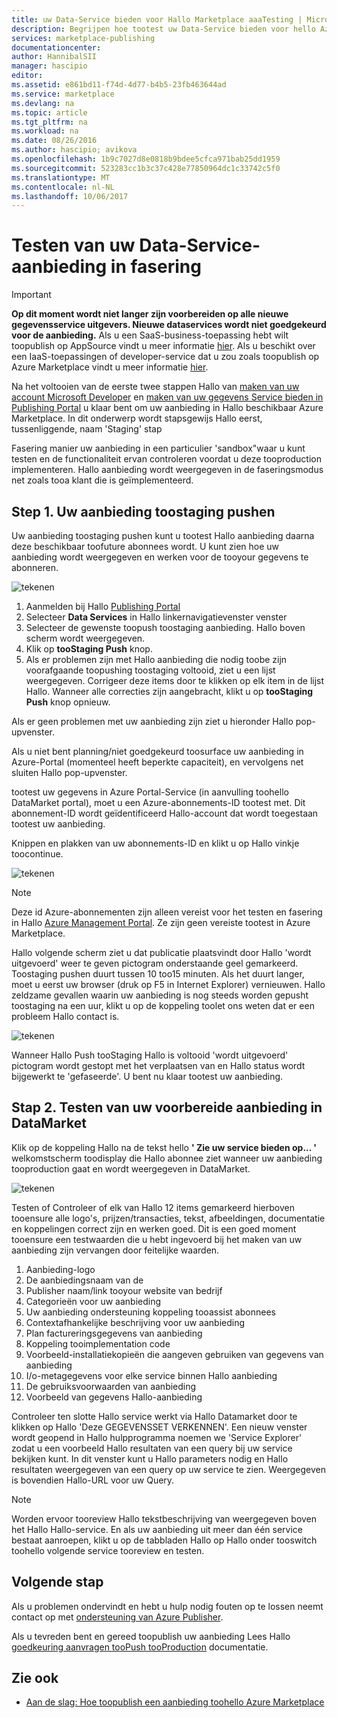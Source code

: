 ```yaml
---
title: uw Data-Service bieden voor Hallo Marketplace aaaTesting | Microsoft Docs
description: Begrijpen hoe tootest uw Data-Service bieden voor hello Azure Marketplace.
services: marketplace-publishing
documentationcenter: 
author: HannibalSII
manager: hascipio
editor: 
ms.assetid: e861bd11-f74d-4d77-b4b5-23fb463644ad
ms.service: marketplace
ms.devlang: na
ms.topic: article
ms.tgt_pltfrm: na
ms.workload: na
ms.date: 08/26/2016
ms.author: hascipio; avikova
ms.openlocfilehash: 1b9c7027d8e0818b9bdee5cfca971bab25dd1959
ms.sourcegitcommit: 523283cc1b3c37c428e77850964dc1c33742c5f0
ms.translationtype: MT
ms.contentlocale: nl-NL
ms.lasthandoff: 10/06/2017
---
```

# <a name="testing-your-data-service-offer-in-staging"></a>Testen van uw Data-Service-aanbieding in fasering
> [!IMPORTANT]
> **Op dit moment wordt niet langer zijn voorbereiden op alle nieuwe gegevensservice uitgevers. Nieuwe dataservices wordt niet goedgekeurd voor de aanbieding.** Als u een SaaS-business-toepassing hebt wilt toopublish op AppSource vindt u meer informatie [hier](https://appsource.microsoft.com/partners). Als u beschikt over een IaaS-toepassingen of developer-service dat u zou zoals toopublish op Azure Marketplace vindt u meer informatie [hier](https://azure.microsoft.com/marketplace/programs/certified/).
> 
> 

Na het voltooien van de eerste twee stappen Hallo van [maken van uw account Microsoft Developer](marketplace-publishing-accounts-creation-registration.md) en [maken van uw gegevens Service bieden in Publishing Portal](marketplace-publishing-data-service-creation.md) u klaar bent om uw aanbieding in Hallo beschikbaar Azure Marketplace. In dit onderwerp wordt stapsgewijs Hallo eerst, tussenliggende, naam 'Staging' stap

Fasering manier uw aanbieding in een particulier 'sandbox"waar u kunt testen en de functionaliteit ervan controleren voordat u deze tooproduction implementeren. Hallo aanbieding wordt weergegeven in de faseringsmodus net zoals tooa klant die is geïmplementeerd.

## <a name="step-1-pushing-your-offer-toostaging"></a>Step 1. Uw aanbieding toostaging pushen
Uw aanbieding toostaging pushen kunt u tootest Hallo aanbieding daarna deze beschikbaar toofuture abonnees wordt.  U kunt zien hoe uw aanbieding wordt weergegeven en werken voor de tooyour gegevens te abonneren.  

  ![tekenen](media/marketplace-publishing-data-service-test-in-staging/step-1.1.png)

1. Aanmelden bij Hallo [Publishing Portal](https://publish.windowsazure.com)
2. Selecteer **Data Services** in Hallo linkernavigatievenster venster
3. Selecteer de gewenste toopush toostaging aanbieding. Hallo boven scherm wordt weergegeven.
4. Klik op **tooStaging Push** knop.  
5. Als er problemen zijn met Hallo aanbieding die nodig toobe zijn voorafgaande toopushing toostaging voltooid, ziet u een lijst weergegeven.  Corrigeer deze items door te klikken op elk item in de lijst Hallo. Wanneer alle correcties zijn aangebracht, klikt u op **tooStaging Push** knop opnieuw.

Als er geen problemen met uw aanbieding zijn ziet u hieronder Hallo pop-upvenster.  

Als u niet bent planning/niet goedgekeurd toosurface uw aanbieding in Azure-Portal (momenteel heeft beperkte capaciteit), en vervolgens net sluiten Hallo pop-upvenster.

tootest uw gegevens in Azure Portal-Service (in aanvulling toohello DataMarket portal), moet u een Azure-abonnements-ID tootest met.  Dit abonnement-ID wordt geïdentificeerd Hallo-account dat wordt toegestaan tootest uw aanbieding.  

Knippen en plakken van uw abonnements-ID en klikt u op Hallo vinkje toocontinue.

  ![tekenen](media/marketplace-publishing-data-service-test-in-staging/step-1.2.png)

> [!NOTE]
> Deze id Azure-abonnementen zijn alleen vereist voor het testen en fasering in Hallo [Azure Management Portal](https://manage.windowsazure.com). Ze zijn geen vereiste tootest in Azure Marketplace.
> 
> 

Hallo volgende scherm ziet u dat publicatie plaatsvindt door Hallo 'wordt uitgevoerd' weer te geven pictogram onderstaande geel gemarkeerd. Toostaging pushen duurt tussen 10 too15 minuten.  Als het duurt langer, moet u eerst uw browser (druk op F5 in Internet Explorer) vernieuwen.  Hallo zeldzame gevallen waarin uw aanbieding is nog steeds worden gepusht toostaging na een uur, klikt u op de koppeling toolet ons weten dat er een probleem Hallo contact is.

  ![tekenen](media/marketplace-publishing-data-service-test-in-staging/step-1.3.png)

Wanneer Hallo Push tooStaging Hallo is voltooid 'wordt uitgevoerd' pictogram wordt gestopt met het verplaatsen van en Hallo status wordt bijgewerkt te 'gefaseerde'.  U bent nu klaar tootest uw aanbieding.  

## <a name="step-2-test-your-staged-offer-in-datamarket"></a>Stap 2. Testen van uw voorbereide aanbieding in DataMarket
Klik op de koppeling Hallo na de tekst hello **' Zie uw service bieden op... '** welkomstscherm toodisplay die Hallo abonnee ziet wanneer uw aanbieding tooproduction gaat en wordt weergegeven in DataMarket.

  ![tekenen](media/marketplace-publishing-data-service-test-in-staging/step-2.2.png)

Testen of Controleer of elk van Hallo 12 items gemarkeerd hierboven tooensure alle logo's, prijzen/transacties, tekst, afbeeldingen, documentatie en koppelingen correct zijn en werken goed.  Dit is een goed moment tooensure een testwaarden die u hebt ingevoerd bij het maken van uw aanbieding zijn vervangen door feitelijke waarden.

1. Aanbieding-logo
2. De aanbiedingsnaam van de
3. Publisher naam/link tooyour website van bedrijf
4. Categorieën voor uw aanbieding
5. Uw aanbieding ondersteuning koppeling tooassist abonnees
6. Contextafhankelijke beschrijving voor uw aanbieding
7. Plan factureringsgegevens van aanbieding
8. Koppeling tooimplementation code
9. Voorbeeld-installatiekopieën die aangeven gebruiken van gegevens van aanbieding
10. I/o-metagegevens voor elke service binnen Hallo aanbieding
11. De gebruiksvoorwaarden van aanbieding
12. Voorbeeld van gegevens Hallo-aanbieding

Controleer ten slotte Hallo service werkt via Hallo Datamarket door te klikken op Hallo 'Deze GEGEVENSSET VERKENNEN'.  Een nieuw venster wordt geopend in Hallo hulpprogramma noemen we 'Service Explorer' zodat u een voorbeeld Hallo resultaten van een query bij uw service bekijken kunt.  In dit venster kunt u Hallo parameters nodig en Hallo resultaten weergegeven van een query op uw service te zien.   Weergegeven is bovendien Hallo-URL voor uw Query.  

> [!NOTE]
> Worden ervoor tooreview Hallo tekstbeschrijving van weergegeven boven het Hallo Hallo-service.  En als uw aanbieding uit meer dan één service bestaat aanroepen, klikt u op de tabbladen Hallo op Hallo onder tooswitch toohello volgende service tooreview en testen.
> 
> 

## <a name="next-step"></a>Volgende stap
Als u problemen ondervindt en hebt u hulp nodig fouten op te lossen neemt contact op met [ondersteuning van Azure Publisher](http://go.microsoft.com/fwlink/?LinkId=272975).

Als u tevreden bent en gereed toopublish uw aanbieding Lees Hallo [goedkeuring aanvragen tooPush tooProduction](marketplace-publishing-push-to-production.md) documentatie.

## <a name="see-also"></a>Zie ook
* [Aan de slag: Hoe toopublish een aanbieding toohello Azure Marketplace](marketplace-publishing-getting-started.md)

